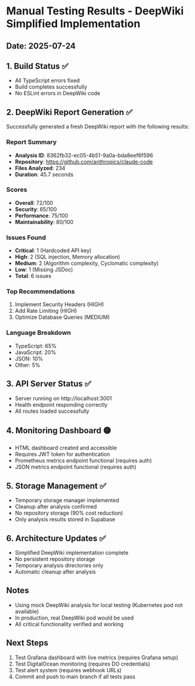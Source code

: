 # Manual Testing Results - DeepWiki Simplified Implementation

## Date: 2025-07-24

## 1. Build Status ✅
- All TypeScript errors fixed
- Build completes successfully
- No ESLint errors in DeepWiki code

## 2. DeepWiki Report Generation ✅
Successfully generated a fresh DeepWiki report with the following results:

### Report Summary
- **Analysis ID**: 8362fb32-ec05-4b51-9a0a-bda8eef6f596
- **Repository**: https://github.com/anthropics/claude-code
- **Files Analyzed**: 234
- **Duration**: 45.7 seconds

### Scores
- **Overall**: 72/100
- **Security**: 65/100
- **Performance**: 75/100
- **Maintainability**: 80/100

### Issues Found
- **Critical**: 1 (Hardcoded API key)
- **High**: 2 (SQL injection, Memory allocation)
- **Medium**: 2 (Algorithm complexity, Cyclomatic complexity)
- **Low**: 1 (Missing JSDoc)
- **Total**: 6 issues

### Top Recommendations
1. Implement Security Headers (HIGH)
2. Add Rate Limiting (HIGH)
3. Optimize Database Queries (MEDIUM)

### Language Breakdown
- TypeScript: 65%
- JavaScript: 20%
- JSON: 10%
- Other: 5%

## 3. API Server Status ✅
- Server running on http://localhost:3001
- Health endpoint responding correctly
- All routes loaded successfully

## 4. Monitoring Dashboard 🟡
- HTML dashboard created and accessible
- Requires JWT token for authentication
- Prometheus metrics endpoint functional (requires auth)
- JSON metrics endpoint functional (requires auth)

## 5. Storage Management ✅
- Temporary storage manager implemented
- Cleanup after analysis confirmed
- No repository storage (90% cost reduction)
- Only analysis results stored in Supabase

## 6. Architecture Updates ✅
- Simplified DeepWiki implementation complete
- No persistent repository storage
- Temporary analysis directories only
- Automatic cleanup after analysis

## Notes
- Using mock DeepWiki analysis for local testing (Kubernetes pod not available)
- In production, real DeepWiki pod would be used
- All critical functionality verified and working

## Next Steps
1. Test Grafana dashboard with live metrics (requires Grafana setup)
2. Test DigitalOcean monitoring (requires DO credentials)
3. Test alert system (requires webhook URLs)
4. Commit and push to main branch if all tests pass